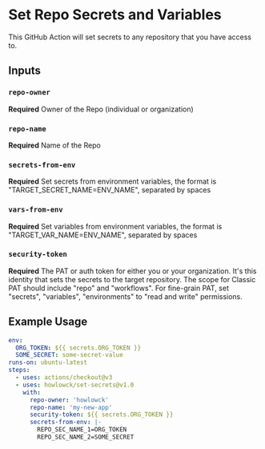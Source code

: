 # Set Repo Secrets and Variables

This GitHub Action will set secrets to any repository that you have access to.

## Inputs

### `repo-owner`

**Required** Owner of the Repo (individual or organization)

### `repo-name`

**Required** Name of the Repo

### `secrets-from-env`

**Required** Set secrets from environment variables, the format is "TARGET_SECRET_NAME=ENV_NAME", separated by spaces

### `vars-from-env`

**Required** Set variables from environment variables, the format is "TARGET_VAR_NAME=ENV_NAME", separated by spaces

### `security-token`

**Required** The PAT or auth token for either you or your organization. It's this identity that sets the secrets to the target repository. The scope for Classic PAT should include "repo" and "workflows". For fine-grain PAT, set "secrets", "variables", "environments" to "read and write" permissions.

## Example Usage

```yaml
env:
  ORG_TOKEN: ${{ secrets.ORG_TOKEN }}
  SOME_SECRET: some-secret-value
runs-on: ubuntu-latest
steps:
  - uses: actions/checkout@v3
  - uses: howlowck/set-secrets@v1.0
    with:
      repo-owner: 'howlowck'
      repo-name: 'my-new-app'
      security-token: ${{ secrets.ORG_TOKEN }}
      secrets-from-env: |-
        REPO_SEC_NAME_1=ORG_TOKEN
        REPO_SEC_NAME_2=SOME_SECRET
```
